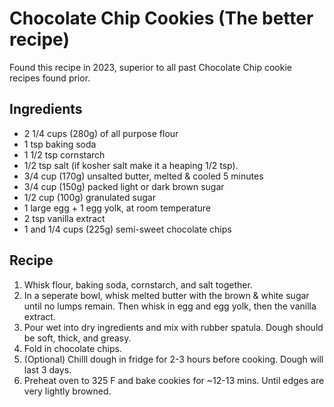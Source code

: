 # Chocolate Chip Cookies (The better recipe)

Found this recipe in 2023, superior to all past Chocolate Chip cookie recipes found prior.

## Ingredients
* 2 1/4 cups (280g) of all purpose flour
* 1 tsp baking soda
* 1 1/2 tsp cornstarch
* 1/2 tsp salt (if kosher salt make it a heaping 1/2 tsp).
* 3/4 cup (170g) unsalted butter, melted & cooled 5 minutes
* 3/4 cup (150g) packed light or dark brown sugar
* 1/2 cup (100g) granulated sugar
* 1 large egg + 1 egg yolk, at room temperature
* 2 tsp vanilla extract
* 1 and 1/4 cups (225g) semi-sweet chocolate chips

## Recipe

1. Whisk flour, baking soda, cornstarch, and salt together.
2. In a seperate bowl, whisk melted butter with the brown & white sugar until no lumps remain. Then whisk in egg and egg yolk, then the vanilla extract.
3. Pour wet into dry ingredients and mix with rubber spatula. Dough should be soft, thick, and greasy.
4. Fold in chocolate chips.
5. (Optional) Chilll dough in fridge for 2-3 hours before cooking. Dough will last 3 days.
6. Preheat oven to 325 F and bake cookies for ~12-13 mins. Until edges are very lightly browned.
